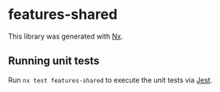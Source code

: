 # features-shared

This library was generated with [Nx](https://nx.dev).

## Running unit tests

Run `nx test features-shared` to execute the unit tests via [Jest](https://jestjs.io).
